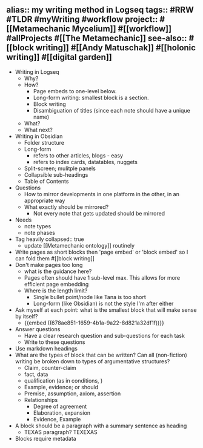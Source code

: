 alias:: my writing method in Logseq
tags:: #RRW #TLDR #myWriting #workflow 
project:: #[[Metamechanic Mycelium]] #[[workflow]] #allProjects #[[The Metamechanic]] 
see-also:: #[[block writing]] #[[Andy Matuschak]] #[[holonic writing]] #[[digital garden]]
-
- Writing in Logseq
	- Why?
	- How?
		- Page embeds to one-level below.
		- Long-form writing: smallest block is a section.
		- Block writing
		- Disambiguation of titles (since each note should have a unique name)
	- What?
	- What next?
- Writing in Obsidian
	- Folder structure
	- Long-form
		- refers to other articles, blogs - easy
		- refers to index cards, datatables, nuggets
	- Split-screen; mulitple panels
	- Collapsible sub-headings
	- Table of Contents
- Questions
	- How to mirror developments in one platform in the other, in an appropriate way
	- What exactly should be mirrored?
		- Not every note that gets updated should be mirrored
- Needs
	- note types
	- note phases
- Tag heavily
  collapsed:: true
	- update [[Metamechanic ontology]] routinely
- Write pages as short blocks then 'page embed' or 'block embed' so I can fold them #[[block writing]]
- Don't make pages too long
	- what is the guidance here?
	- Pages often should have 1 sub-level max. This allows for more efficient page embedding
	- Where is the length limit?
		- Single bullet point/node like Tana is too short
		- Long-form (like Obsidian) is not the style I'm after either
- Ask myself at each point: what is the smallest block that will make sense by itself?
	- {{embed ((678ae851-1659-4b1a-9a22-8d821a32df1f))}}
- Answer questions
	- Have a clear research question and sub-questions for each task
	- Write to these questions
- Use markdown headings
- What are the types of block that can be written? 
  Can all (non-fiction) writing be broken down to types of argumentative structures?
	- Claim, counter-claim
	- fact, data
	- qualification (as in conditions, )
	- Example, evidence; or should
	- Premise, assumption, axiom, assertion
	- Relationships
		- Degree of agreement
		- Elaboration, expansion
		- Evidence, Example
- A block should be a paragraph with a summary sentence as heading
	- TEXAS paragraph? TEXEXAS
- Blocks require metadata